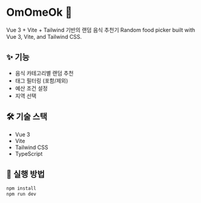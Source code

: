 # OmOmeOk 🍜

Vue 3 + Vite + Tailwind 기반의 랜덤 음식 추천기
Random food picker built with Vue 3, Vite, and Tailwind CSS.

## ✨ 기능

- 음식 카테고리별 랜덤 추천
- 태그 필터링 (포함/제외)
- 예산 조건 설정
- 지역 선택

## 🛠 기술 스택

- Vue 3
- Vite
- Tailwind CSS
- TypeScript

## 🚀 실행 방법

```bash
npm install
npm run dev
```
